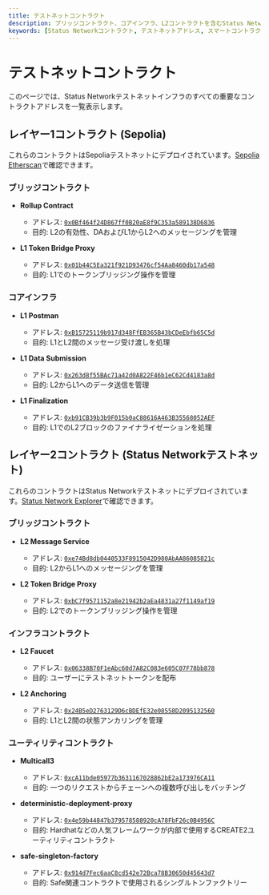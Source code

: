```yaml
---
title: テストネットコントラクト
description: ブリッジコントラクト、コアインフラ、L2コントラクトを含むStatus Networkテストネットコントラクトアドレスの包括的なリストと、それぞれの目的およびブロックエクスプローラーへのリンク。
keywords: [Status Networkコントラクト, テストネットアドレス, スマートコントラクト, ブリッジコントラクト, L1コントラクト, L2コントラクト, ブロックチェーンインフラ]
---
```


# テストネットコントラクト

このページでは、Status Networkテストネットインフラのすべての重要なコントラクトアドレスを一覧表示します。

## レイヤー1コントラクト (Sepolia)

これらのコントラクトはSepoliaテストネットにデプロイされています。[Sepolia Etherscan](https://sepolia.etherscan.io)で確認できます。

### ブリッジコントラクト
- **Rollup Contract**
  - アドレス: [`0x0Bf464f24D867ff0B20aE8f9C353a589138D6836`](https://sepolia.etherscan.io/address/0x0bf464f24d867ff0b20ae8f9c353a589138d6836)
  - 目的: L2の有効性、DAおよびL1からL2へのメッセージングを管理

- **L1 Token Bridge Proxy**
  - アドレス: [`0x01b44C5Ea321f921D93476cf54Aa8460db17a548`](https://sepolia.etherscan.io/address/0x01b44C5Ea321f921D93476cf54Aa8460db17a548)
  - 目的: L1でのトークンブリッジング操作を管理

### コアインフラ
- **L1 Postman**
  - アドレス: [`0xB15725119b917d348FfEB365B43bCDeEbfb65C5d`](https://sepolia.etherscan.io/address/0xB15725119b917d348FfEB365B43bCDeEbfb65C5d)
  - 目的: L1とL2間のメッセージ受け渡しを処理

- **L1 Data Submission**
  - アドレス: [`0x263d8f55BAc71a42d0A822F46b1eC62Cd4183a8d`](https://sepolia.etherscan.io/address/0x263d8f55BAc71a42d0A822F46b1eC62Cd4183a8d)
  - 目的: L2からL1へのデータ送信を管理

- **L1 Finalization**
  - アドレス: [`0xb91CB39b3b9F015b0aC88616A463B35568052AEF`](https://sepolia.etherscan.io/address/0xb91CB39b3b9F015b0aC88616A463B35568052AEF)
  - 目的: L1でのL2ブロックのファイナライゼーションを処理

## レイヤー2コントラクト (Status Networkテストネット)

これらのコントラクトはStatus Networkテストネットにデプロイされています。[Status Network Explorer](https://sepoliascan.status.network)で確認できます。

### ブリッジコントラクト
- **L2 Message Service**
  - アドレス: [`0xe74Bd8db0440533F8915042D980AbAA86085821c`](https://sepoliascan.status.network/address/0xe74Bd8db0440533F8915042D980AbAA86085821c)
  - 目的: L2からL1へのメッセージングを管理
  
- **L2 Token Bridge Proxy**
  - アドレス: [`0xbC7f9571152a8e21942b2aEa4831a27f1149af19`](https://sepoliascan.status.network/address/0xbC7f9571152a8e21942b2aEa4831a27f1149af19)
  - 目的: L2でのトークンブリッジング操作を管理

### インフラコントラクト
- **L2 Faucet**
  - アドレス: [`0x06338B70F1eAbc60d7A82C083e605C07F78bb878`](https://sepoliascan.status.network/address/0x06338B70F1eAbc60d7A82C083e605C07F78bb878)
  - 目的: ユーザーにテストネットトークンを配布

- **L2 Anchoring**
  - アドレス: [`0x24B5eD2763129D6cBDEfE32e08558D2095132560`](https://sepoliascan.status.network/address/0x24B5eD2763129D6cBDEfE32e08558D2095132560)
  - 目的: L1とL2間の状態アンカリングを管理

### ユーティリティコントラクト
- **Multicall3**
  - アドレス: [`0xcA11bde05977b3631167028862bE2a173976CA11`](https://sepoliascan.status.network/address/0xcA11bde05977b3631167028862bE2a173976CA11)
  - 目的: 一つのリクエストからチェーンへの複数呼び出しをバッチング
  
- **deterministic-deployment-proxy**
  - アドレス: [`0x4e59b44847b379578588920cA78FbF26c0B4956C`](https://sepoliascan.status.network/address/0x4e59b44847b379578588920cA78FbF26c0B4956C)
  - 目的: Hardhatなどの人気フレームワークが内部で使用するCREATE2ユーティリティコントラクト
  
- **safe-singleton-factory**
  - アドレス: [`0x914d7Fec6aaC8cd542e72Bca78B30650d45643d7`](https://sepoliascan.status.network/address/0x914d7Fec6aaC8cd542e72Bca78B30650d45643d7)
  - 目的: Safe関連コントラクトで使用されるシングルトンファクトリー
